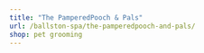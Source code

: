 ```yaml
---
title: "The PamperedPooch & Pals"
url: /ballston-spa/the-pamperedpooch-and-pals/
shop: pet grooming
---
```


